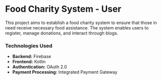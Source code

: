 # Food Charity System - User

This project aims to establish a food charity system to ensure that those in need receive necessary food assistance. The system enables users to register, manage donations, and interact through blogs.

### Technologies Used
- **Backend:** Firebase
- **Frontend:** Kotlin
- **Authentication:** OAuth 2.0
- **Payment Processing:** Integrated Payment Gateway

